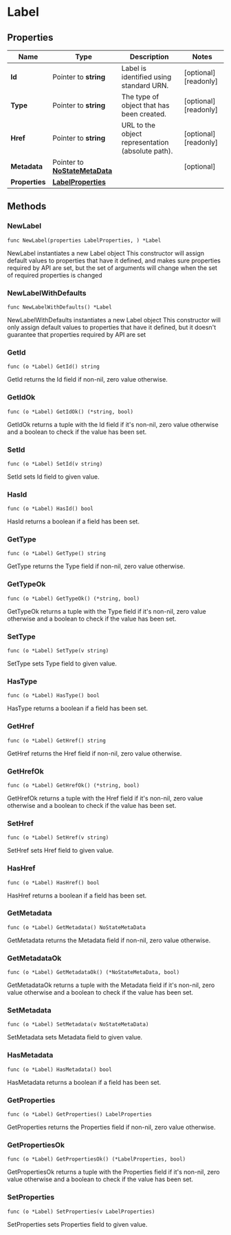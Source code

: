 # Label

## Properties

|Name | Type | Description | Notes|
|------------ | ------------- | ------------- | -------------|
|**Id** | Pointer to **string** | Label is identified using standard URN. | [optional] [readonly] |
|**Type** | Pointer to **string** | The type of object that has been created. | [optional] [readonly] |
|**Href** | Pointer to **string** | URL to the object representation (absolute path). | [optional] [readonly] |
|**Metadata** | Pointer to [**NoStateMetaData**](NoStateMetaData.md) |  | [optional] |
|**Properties** | [**LabelProperties**](LabelProperties.md) |  | |

## Methods

### NewLabel

`func NewLabel(properties LabelProperties, ) *Label`

NewLabel instantiates a new Label object
This constructor will assign default values to properties that have it defined,
and makes sure properties required by API are set, but the set of arguments
will change when the set of required properties is changed

### NewLabelWithDefaults

`func NewLabelWithDefaults() *Label`

NewLabelWithDefaults instantiates a new Label object
This constructor will only assign default values to properties that have it defined,
but it doesn't guarantee that properties required by API are set

### GetId

`func (o *Label) GetId() string`

GetId returns the Id field if non-nil, zero value otherwise.

### GetIdOk

`func (o *Label) GetIdOk() (*string, bool)`

GetIdOk returns a tuple with the Id field if it's non-nil, zero value otherwise
and a boolean to check if the value has been set.

### SetId

`func (o *Label) SetId(v string)`

SetId sets Id field to given value.

### HasId

`func (o *Label) HasId() bool`

HasId returns a boolean if a field has been set.

### GetType

`func (o *Label) GetType() string`

GetType returns the Type field if non-nil, zero value otherwise.

### GetTypeOk

`func (o *Label) GetTypeOk() (*string, bool)`

GetTypeOk returns a tuple with the Type field if it's non-nil, zero value otherwise
and a boolean to check if the value has been set.

### SetType

`func (o *Label) SetType(v string)`

SetType sets Type field to given value.

### HasType

`func (o *Label) HasType() bool`

HasType returns a boolean if a field has been set.

### GetHref

`func (o *Label) GetHref() string`

GetHref returns the Href field if non-nil, zero value otherwise.

### GetHrefOk

`func (o *Label) GetHrefOk() (*string, bool)`

GetHrefOk returns a tuple with the Href field if it's non-nil, zero value otherwise
and a boolean to check if the value has been set.

### SetHref

`func (o *Label) SetHref(v string)`

SetHref sets Href field to given value.

### HasHref

`func (o *Label) HasHref() bool`

HasHref returns a boolean if a field has been set.

### GetMetadata

`func (o *Label) GetMetadata() NoStateMetaData`

GetMetadata returns the Metadata field if non-nil, zero value otherwise.

### GetMetadataOk

`func (o *Label) GetMetadataOk() (*NoStateMetaData, bool)`

GetMetadataOk returns a tuple with the Metadata field if it's non-nil, zero value otherwise
and a boolean to check if the value has been set.

### SetMetadata

`func (o *Label) SetMetadata(v NoStateMetaData)`

SetMetadata sets Metadata field to given value.

### HasMetadata

`func (o *Label) HasMetadata() bool`

HasMetadata returns a boolean if a field has been set.

### GetProperties

`func (o *Label) GetProperties() LabelProperties`

GetProperties returns the Properties field if non-nil, zero value otherwise.

### GetPropertiesOk

`func (o *Label) GetPropertiesOk() (*LabelProperties, bool)`

GetPropertiesOk returns a tuple with the Properties field if it's non-nil, zero value otherwise
and a boolean to check if the value has been set.

### SetProperties

`func (o *Label) SetProperties(v LabelProperties)`

SetProperties sets Properties field to given value.



